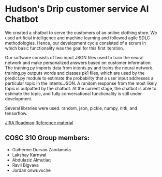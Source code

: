 # Hudson's Drip customer service AI Chatbot

  We created a chatbot to serve the customers of an online clothing store. We used artificial intelligence and machine learning and followed agile SDLC methodologies. Hence, our development cycle consisted of a scrum in which basic functionality was the goal for this first iteration.
  
  Our software consists of two input JSON files used to train the neural network and make personalized answers based on customer information. The training.py imports data from intents.py and trains the neural network. training.py outputs words and classes pk1 files, which are used by the predict.py module to estimate the probability that a user input addresses a particular topic in the intents.JSON. A random response from the most likely topic is outputted by the chatbot. At the current stage, the chatbot is able to estimate the topic, and fully conversational functionality is still under development.

Several libraries were used: random, json, pickle, numpy, nltk, and tensorflow.

[JIRA Roadmap](https://durvan.atlassian.net/jira/software/projects/CT3/boards/)
[Reference material](https://www.youtube.com/watch?v=1lwddP0KUEg)
  
## COSC 310 Group members:
- Guiherme Durvan Zandamela
- Lakshay Karnwal
- Abdulaziz Almutlaq
- Ravil Bigvava
- Jordan onwuvuche


